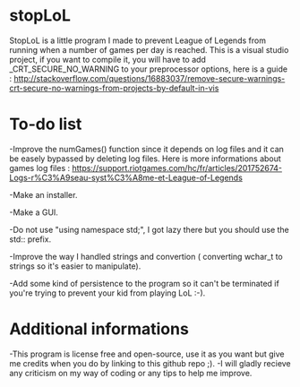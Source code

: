# stopLoL
StopLoL is a little program I made to prevent League of Legends from running when a number of games per day is reached.
This is a visual studio project, if you want to compile it, you will have to add _CRT_SECURE_NO_WARNING to your preprocessor options, here is a guide : http://stackoverflow.com/questions/16883037/remove-secure-warnings-crt-secure-no-warnings-from-projects-by-default-in-vis

# To-do list
-Improve the numGames() function since it depends on log files and it can be easely bypassed by deleting log files.
Here is more informations about games log files : https://support.riotgames.com/hc/fr/articles/201752674-Logs-r%C3%A9seau-syst%C3%A8me-et-League-of-Legends

-Make an installer.

-Make a GUI.

-Do not use  "using namespace std;", I got lazy there but you should use the std:: prefix.

-Improve the way I handled strings and convertion ( converting wchar_t to strings so it's easier to manipulate).

-Add some kind of persistence to the program so it can't be terminated if you're trying to prevent your kid from playing LoL :-).

# Additional informations
-This program is license free and open-source, use it as you want but give me credits when you do by linking to this github repo ;).
-I will gladly recieve any criticism on my way of coding or any tips to help me improve.
